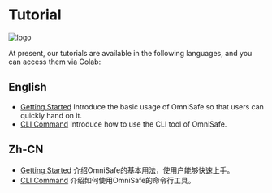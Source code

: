 # Tutorial
![logo](./images/omnisafe.jpg)

At present, our tutorials are available in the following languages, and you can access them via Colab:

## English
- [Getting Started](https://colab.research.google.com/github/PKU-Alignment/omnisafe/blob/main/tutorials/English/1.Getting_Started.ipynb) Introduce the basic usage of OmniSafe so that users can quickly hand on it.
- [CLI Command](https://colab.research.google.com/github/PKU-Alignment/omnisafe/blob/main/tutorials/English/2.CLI_Command.ipynb) Introduce how to use the CLI tool of OmniSafe.

## Zh-CN
- [Getting Started](https://colab.research.google.com/github/PKU-Alignment/omnisafe/blob/main/tutorials/zh-cn/1.Getting%20Started.ipynb) 介绍OmniSafe的基本用法，使用户能够快速上手。
- [CLI Command](https://colab.research.google.com/github/PKU-Alignment/omnisafe/blob/main/tutorials/zh-cn/2.CLI%20Command.ipynb) 介绍如何使用OmniSafe的命令行工具。
